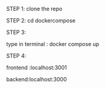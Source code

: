 STEP 1:
  clone the repo


STEP 2:
  cd dockercompose

  
STEP 3:

  type in terminal : docker compose up

  
STEP 4:

  frontend :localhost:3001
  
  backend:localhost:3000
